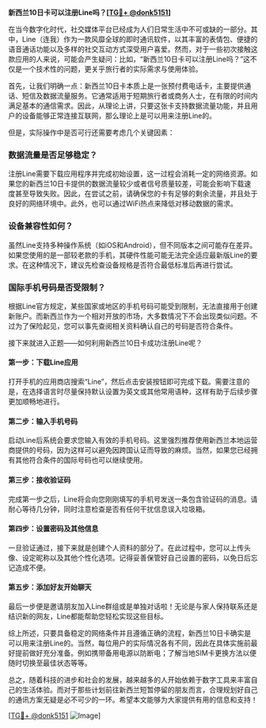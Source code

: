 **新西兰10日卡可以注册Line吗？[[TG💪+ @donk5151](https://t.me/s/donk5151)]**

在当今数字化时代，社交媒体平台已经成为人们日常生活中不可或缺的一部分。其中，Line（连我）作为一款风靡全球的即时通讯软件，以其丰富的表情包、便捷的语音通话功能以及多样的社交互动方式深受用户喜爱。然而，对于一些初次接触这款应用的人来说，可能会产生疑问：比如，“新西兰10日卡可以注册Line吗？”这不仅是一个技术性的问题，更关乎旅行者的实际需求与使用体验。

首先，让我们明确一点：新西兰10日卡本质上是一张预付费电话卡，主要提供通话、短信及数据流量服务。它通常适用于短期旅行者或商务人士，在有限的时间内满足基本的通信需求。因此，从理论上讲，只要这张卡支持数据流量功能，并且用户的设备能够正常连接互联网，那么理论上是可以用来注册Line的。

但是，实际操作中是否可行还需要考虑几个关键因素：

### 数据流量是否足够稳定？
注册Line需要下载应用程序并完成初始设置，这一过程会消耗一定的网络资源。如果您的新西兰10日卡提供的数据流量较少或者信号质量较差，可能会影响下载速度甚至导致失败。因此，在尝试之前，请确保您的卡有足够的剩余流量，并且处于良好的网络环境中。此外，也可以通过WiFi热点来降低对移动数据的需求。

### 设备兼容性如何？
虽然Line支持多种操作系统（如iOS和Android），但不同版本之间可能存在差异。如果您使用的是一部较老款的手机，其硬件性能可能无法完全适应最新版Line的要求。在这种情况下，建议先检查设备规格是否符合最低标准后再进行尝试。

### 国际手机号码是否受限制？
根据Line官方规定，某些国家或地区的手机号码可能受到限制，无法直接用于创建新账户。而新西兰作为一个相对开放的市场，大多数情况下不会出现类似问题。不过为了保险起见，您可以事先查阅相关资料确认自己的号码是否符合条件。

接下来就进入正题——如何利用新西兰10日卡成功注册Line呢？

#### 第一步：下载Line应用
打开手机的应用商店搜索“Line”，然后点击安装按钮即可完成下载。需要注意的是，在选择语言时尽量保持默认设置为英文或其他常用语种，这样有助于后续步骤更加顺畅地进行。

#### 第二步：输入手机号码
启动Line后系统会要求您输入有效的手机号码。这里强烈推荐使用新西兰本地运营商提供的号码，因为这样可以避免因跨国认证而导致的麻烦。当然，如果您已经拥有其他符合条件的国际号码也可以继续使用。

#### 第三步：接收验证码
完成第一步之后，Line将会向您刚刚填写的手机号发送一条包含验证码的消息。请耐心等待几分钟，同时注意检查是否有任何干扰信息误入垃圾箱。

#### 第四步：设置密码及其他信息
一旦验证通过，接下来就是创建个人资料的部分了。在此过程中，您可以上传头像、设定昵称以及其他个性化选项。记得妥善保管好自己设置的密码，以免日后忘记造成不便。

#### 第五步：添加好友开始聊天
最后一步便是邀请朋友加入Line群组或是单独对话啦！无论是与家人保持联系还是结识新的网友，Line都能帮助您轻松实现这些目标。

综上所述，只要具备稳定的网络条件并且遵循正确的流程，新西兰10日卡确实是可以用来注册Line的。当然，每位用户的实际情况各有不同，因此在具体实施前最好提前做好充分准备。例如携带备用电源以防断电；了解当地SIM卡更换方法以便随时切换至最佳状态等等。

总之，随着科技的进步和社会的发展，越来越多的人开始依赖于数字工具来丰富自己的生活体验。而对于那些计划前往新西兰短暂停留的朋友而言，合理规划好自己的通讯方案无疑是必不可少的一环。希望本文能够为大家提供有用的信息和支持！

[[TG💪+ @donk5151](https://t.me/s/donk5151) ![Image](https://i.postimg.cc/rwNCRYN7/Snipaste-2025-04-30-17-27-05.png)]